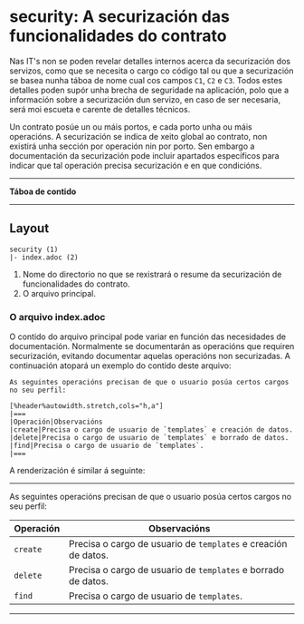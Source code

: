<!--
  #%L
  AMTEGA WsdlIT Maven Plugin
  %%
  Copyright (C) 2021 - 2022 Axencia para a Modernización Tecnolóxica de Galicia (AMTEGA) - Xunta de Galicia
  %%
  This file is part of "wsdlit".
  
  "wsdlit" is free software: you can redistribute it and/or modify
  it under the terms of:
  European Union Public License, either Version 1.2 or – as soon
  they will be approved by the European Commission - subsequent versions of
  the EUPL;
  
  "wsdlit" is distributed in the hope that it will be useful,
  but WITHOUT ANY WARRANTY; without even the implied warranty of
  MERCHANTABILITY or FITNESS FOR A PARTICULAR PURPOSE. See the
  European Union Public License for more details.
  
  You may obtain a copy of tce European Union Public Licence at:
  http://joinup.ec.europa.eu/software/page/eupl/licence-eupl
  #L%
  -->

# security: A securización das funcionalidades do contrato

Nas IT's non se poden revelar detalles internos acerca da securización dos servizos,
como que se necesita o cargo co código tal
ou que a securización se basea nunha táboa de nome cual cos campos `C1`, `C2` e `C3`.
Todos estes detalles poden supór unha brecha de seguridade na aplicación,
polo que a información sobre a securización dun servizo,
en caso de ser necesaria,
será moi escueta e carente de detalles técnicos.

Un contrato posúe un ou máis portos,
e cada porto unha ou máis operacións.
A securización se indica de xeito global ao contrato,
non existirá unha sección por operación nin por porto.
Sen embargo a documentación da securización pode incluir apartados específicos para indicar que tal operación precisa securización e en que condicións.

---
**Táboa de contido**
<!-- MACRO{toc} -->
---

## Layout

```
security (1)
|- index.adoc (2)
```

1. Nome do directorio no que se rexistrará o resume da securización de funcionalidades do contrato.
2. O arquivo principal.

### O arquivo index.adoc

O contido do arquivo principal pode variar en función das necesidades de documentación.
Normalmente se documentarán as operacións que requiren securización,
evitando documentar aquelas operacións non securizadas.
A continuación atopará un exemplo do contido deste arquivo:

```
As seguintes operacións precisan de que o usuario posúa certos cargos no seu perfil:

[%header%autowidth.stretch,cols="h,a"]
|===
|Operación|Observacións
|create|Precisa o cargo de usuario de `templates` e creación de datos.
|delete|Precisa o cargo de usuario de `templates` e borrado de datos.
|find|Precisa o cargo de usuario de `templates`.
|===
```

A renderización é similar á seguinte:

___
As seguintes operacións precisan de que o usuario posúa certos cargos no seu perfil:

| Operación | Observacións                                                   |
|-----------|----------------------------------------------------------------|
| `create`  | Precisa o cargo de usuario de `templates` e creación de datos. |
| `delete`  | Precisa o cargo de usuario de `templates` e borrado de datos.  |
| `find`    | Precisa o cargo de usuario de `templates`.                     |
___
